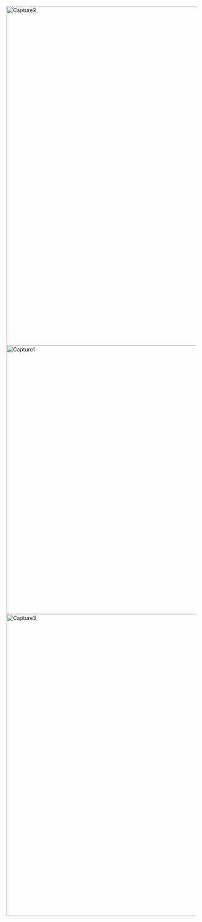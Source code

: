 
<img width="1503" height="902" alt="Capture2" src="https://github.com/user-attachments/assets/9d9f1bd5-8e6b-4ed6-bc6a-cbb5fc0d9b84" />
<img width="1339" height="714" alt="Capture1" src="https://github.com/user-attachments/assets/7ae43f38-6f82-4722-8f5e-5e613a0032ad" />
<img width="1350" height="803" alt="Capture3" src="https://github.com/user-attachments/assets/042bed79-2a23-4cd4-92b1-2b58b7fce8e0" />
